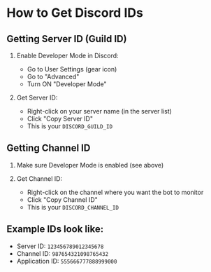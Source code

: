 # How to Get Discord IDs

## Getting Server ID (Guild ID)
1. Enable Developer Mode in Discord:
   - Go to User Settings (gear icon)
   - Go to "Advanced" 
   - Turn ON "Developer Mode"

2. Get Server ID:
   - Right-click on your server name (in the server list)
   - Click "Copy Server ID"
   - This is your `DISCORD_GUILD_ID`

## Getting Channel ID
1. Make sure Developer Mode is enabled (see above)

2. Get Channel ID:
   - Right-click on the channel where you want the bot to monitor
   - Click "Copy Channel ID" 
   - This is your `DISCORD_CHANNEL_ID`

## Example IDs look like:
- Server ID: `123456789012345678`
- Channel ID: `987654321098765432`
- Application ID: `555666777888999000`
